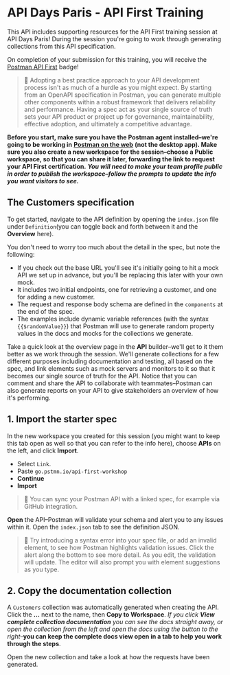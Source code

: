 # API Days Paris - API First Training

This API includes supporting resources for the API First training session at API Days Paris! During the session you're going to work through generating collections from this API specification.

On completion of your submission for this training, you will receive the [Postman API First](https://badgr.com/public/badges/4ZMWYUmITU20Lf9JdAR6Xw) badge!

> 📌 Adopting a best practice approach to your API development process isn't as much of a hurdle as you might expect. By starting from an OpenAPI specification in Postman, you can generate multiple other components within a robust framework that delivers reliability and performance. Having a spec act as your single source of truth sets your API product or project up for governance, maintainability, effective adoption, and ultimately a competitive advantage.

**Before you start, make sure you have the Postman agent installed–we're going to be working in** [**Postman on the web**](http://go.postman.co/build/) **(not the desktop app). Make sure you also create a new workspace for the session–choose a Public workspace, so that you can share it later, forwarding the link to request your API First certification.** _**You will need to make your team profile public in order to publish the workspace–follow the prompts to update the info you want visitors to see.**_

## The Customers specification

To get started, navigate to the API definition by opening the `index.json` file under `Definition`(you can toggle back and forth between it and the **Overview** here).

You don't need to worry too much about the detail in the spec, but note the following:

- If you check out the base URL you'll see it's initially going to hit a mock API we set up in advance, but you'll be replacing this later with your own mock.
- It includes two initial endpoints, one for retrieving a customer, and one for adding a new customer.
- The request and response body schema are defined in the `components` at the end of the spec.
- The examples include dynamic variable references (with the syntax `{{$randomValue}}`) that Postman will use to generate random property values in the docs and mocks for the collections we generate.
    

Take a quick look at the overview page in the **API** builder–we'll get to it them better as we work through the session. We'll generate collections for a few different purposes including documentation and testing, all based on the spec, and link elements such as mock servers and monitors to it so that it becomes our single source of truth for the API. Notice that you can comment and share the API to collaborate with teammates–Postman can also generate reports on your API to give stakeholders an overview of how it's performing.

## 1\. Import the starter spec

In the new workspace you created for this session (you might want to keep this tab open as well so that you can refer to the info here), choose **APIs** on the left, and click **Import**.

- Select `Link`.
- Paste `go.pstmn.io/api-first-workshop`
- **Continue**
- **Import**
    

> 📌 You can sync your Postman API with a linked spec, for example via GitHub integration.

**Open** the API–Postman will validate your schema and alert you to any issues within it. Open the `index.json` tab to see the definition JSON.

> 📌 Try introducing a syntax error into your spec file, or add an invalid element, to see how Postman highlights validation issues. Click the alert along the bottom to see more detail. As you edit, the validation will update. The editor will also prompt you with element suggestions as you type.

## 2\. Copy the documentation collection

A `Customers` collection was automatically generated when creating the API. Click the **...** next to the name, then **Copy to Workspace**. _If you click_ _**View complete collection documentation**_ _you can see the docs straight away, or open the collection from the left and open the docs using the button to the right–_**you can keep the complete docs view open in a tab to help you work through the steps**.

Open the new collection and take a look at how the requests have been generated.
